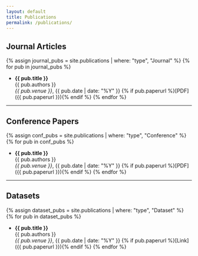```yaml
---
layout: default
title: Publications
permalink: /publications/
---
```


## Journal Articles

{% assign journal_pubs = site.publications | where: "type", "Journal" %}
{% for pub in journal_pubs %}
- **{{ pub.title }}**  
  {{ pub.authors }}  
  _{{ pub.venue }}_, {{ pub.date | date: "%Y" }}
  {% if pub.paperurl %}[PDF]({{ pub.paperurl }}){% endif %}
{% endfor %}

---

## Conference Papers

{% assign conf_pubs = site.publications | where: "type", "Conference" %}
{% for pub in conf_pubs %}
- **{{ pub.title }}**  
  {{ pub.authors }}  
  _{{ pub.venue }}_, {{ pub.date | date: "%Y" }}
  {% if pub.paperurl %}[PDF]({{ pub.paperurl }}){% endif %}
{% endfor %}

---

## Datasets

{% assign dataset_pubs = site.publications | where: "type", "Dataset" %}
{% for pub in dataset_pubs %}
- **{{ pub.title }}**  
  {{ pub.authors }}  
  _{{ pub.venue }}_, {{ pub.date | date: "%Y" }}
  {% if pub.paperurl %}[Link]({{ pub.paperurl }}){% endif %}
{% endfor %}
